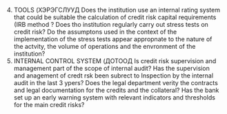 4. TOOLS (ХЭРЭГСЛУУД
Does the institution use an internal rating system that could be suitable the
calculation of credit risk capital requirements (IRB method ?
Does tho institution regularly carry out stress tests on credit risk?
Do the assumptons used in the context of the implementation of the stress tests appear appropnate to the nature of the actvity, the volume of operations and the envronment of the institution?
5. INTERNAL CONTROL SYSTEM (ДОТООД
Is credit risk supervision and management part of the scope of internal audit?
Has the supervision and anagement of credt rsk been subrect to
Inspection by the internal audit in the last 3 ypers?
Does the legal department verity the contracts and legal documentation for the credits and the collateral?
Has the bank set up an early warning system with relevant indicators and thresholds for the main credit risks?

